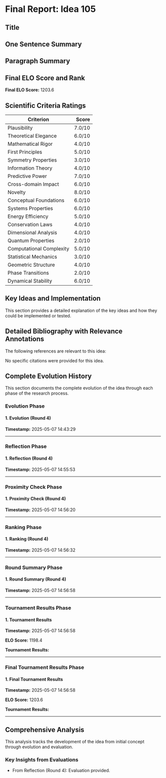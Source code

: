 # Final Report: Idea 105

## Title



## One Sentence Summary



## Paragraph Summary



## Final ELO Score and Rank

**Final ELO Score:** 1203.6

## Scientific Criteria Ratings

| Criterion | Score |
|---|---:|
| Plausibility | 7.0/10 |
| Theoretical Elegance | 6.0/10 |
| Mathematical Rigor | 4.0/10 |
| First Principles | 5.0/10 |
| Symmetry Properties | 3.0/10 |
| Information Theory | 4.0/10 |
| Predictive Power | 7.0/10 |
| Cross-domain Impact | 6.0/10 |
| Novelty | 8.0/10 |
| Conceptual Foundations | 6.0/10 |
| Systems Properties | 6.0/10 |
| Energy Efficiency | 5.0/10 |
| Conservation Laws | 4.0/10 |
| Dimensional Analysis | 4.0/10 |
| Quantum Properties | 2.0/10 |
| Computational Complexity | 5.0/10 |
| Statistical Mechanics | 3.0/10 |
| Geometric Structure | 4.0/10 |
| Phase Transitions | 2.0/10 |
| Dynamical Stability | 6.0/10 |

## Key Ideas and Implementation

This section provides a detailed explanation of the key ideas and how they could be implemented or tested.


## Detailed Bibliography with Relevance Annotations

The following references are relevant to this idea:

No specific citations were provided for this idea.

## Complete Evolution History

This section documents the complete evolution of the idea through each phase of the research process.

### Evolution Phase

#### 1. Evolution (Round 4)
**Timestamp:** 2025-05-07 14:43:29



---

### Reflection Phase

#### 1. Reflection (Round 4)
**Timestamp:** 2025-05-07 14:55:53



---

### Proximity Check Phase

#### 1. Proximity Check (Round 4)
**Timestamp:** 2025-05-07 14:56:20



---

### Ranking Phase

#### 1. Ranking (Round 4)
**Timestamp:** 2025-05-07 14:56:32



---

### Round Summary Phase

#### 1. Round Summary (Round 4)
**Timestamp:** 2025-05-07 14:56:58



---

### Tournament Results Phase

#### 1. Tournament Results
**Timestamp:** 2025-05-07 14:56:58

**ELO Score:** 1198.4

**Tournament Results:**



---

### Final Tournament Results Phase

#### 1. Final Tournament Results
**Timestamp:** 2025-05-07 14:56:58

**ELO Score:** 1203.6

**Tournament Results:**



---

## Comprehensive Analysis

This analysis tracks the development of the idea from initial concept through evolution and evaluation.

### Key Insights from Evaluations

- From Reflection (Round 4): Evaluation provided.

